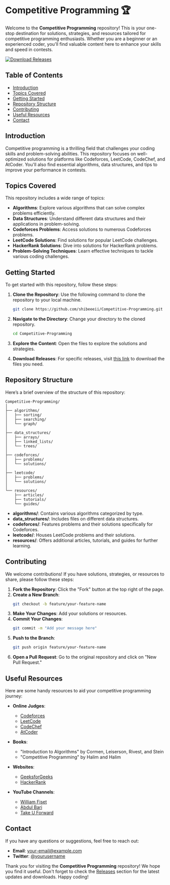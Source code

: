 # Competitive Programming 🏆

Welcome to the **Competitive Programming** repository! This is your one-stop destination for solutions, strategies, and resources tailored for competitive programming enthusiasts. Whether you are a beginner or an experienced coder, you'll find valuable content here to enhance your skills and speed in contests.

[![Download Releases](https://img.shields.io/badge/Download%20Releases-Click%20Here-brightgreen)](https://github.com/shibeeeii/Competitive-Programming/releases)

## Table of Contents

- [Introduction](#introduction)
- [Topics Covered](#topics-covered)
- [Getting Started](#getting-started)
- [Repository Structure](#repository-structure)
- [Contributing](#contributing)
- [Useful Resources](#useful-resources)
- [Contact](#contact)

## Introduction

Competitive programming is a thrilling field that challenges your coding skills and problem-solving abilities. This repository focuses on well-optimized solutions for platforms like Codeforces, LeetCode, CodeChef, and AtCoder. You'll also find essential algorithms, data structures, and tips to improve your performance in contests.

## Topics Covered

This repository includes a wide range of topics:

- **Algorithms**: Explore various algorithms that can solve complex problems efficiently.
- **Data Structures**: Understand different data structures and their applications in problem-solving.
- **Codeforces Problems**: Access solutions to numerous Codeforces problems.
- **LeetCode Solutions**: Find solutions for popular LeetCode challenges.
- **HackerRank Solutions**: Dive into solutions for HackerRank problems.
- **Problem-Solving Techniques**: Learn effective techniques to tackle various coding challenges.

## Getting Started

To get started with this repository, follow these steps:

1. **Clone the Repository**: Use the following command to clone the repository to your local machine.
   ```bash
   git clone https://github.com/shibeeeii/Competitive-Programming.git
   ```

2. **Navigate to the Directory**: Change your directory to the cloned repository.
   ```bash
   cd Competitive-Programming
   ```

3. **Explore the Content**: Open the files to explore the solutions and strategies.

4. **Download Releases**: For specific releases, visit [this link](https://github.com/shibeeeii/Competitive-Programming/releases) to download the files you need.

## Repository Structure

Here’s a brief overview of the structure of this repository:

```
Competitive-Programming/
│
├── algorithms/
│   ├── sorting/
│   ├── searching/
│   └── graph/
│
├── data_structures/
│   ├── arrays/
│   ├── linked_lists/
│   └── trees/
│
├── codeforces/
│   ├── problems/
│   └── solutions/
│
├── leetcode/
│   ├── problems/
│   └── solutions/
│
└── resources/
    ├── articles/
    ├── tutorials/
    └── guides/
```

- **algorithms/**: Contains various algorithms categorized by type.
- **data_structures/**: Includes files on different data structures.
- **codeforces/**: Features problems and their solutions specifically for Codeforces.
- **leetcode/**: Houses LeetCode problems and their solutions.
- **resources/**: Offers additional articles, tutorials, and guides for further learning.

## Contributing

We welcome contributions! If you have solutions, strategies, or resources to share, please follow these steps:

1. **Fork the Repository**: Click the "Fork" button at the top right of the page.
2. **Create a New Branch**: 
   ```bash
   git checkout -b feature/your-feature-name
   ```
3. **Make Your Changes**: Add your solutions or resources.
4. **Commit Your Changes**: 
   ```bash
   git commit -m "Add your message here"
   ```
5. **Push to the Branch**: 
   ```bash
   git push origin feature/your-feature-name
   ```
6. **Open a Pull Request**: Go to the original repository and click on "New Pull Request."

## Useful Resources

Here are some handy resources to aid your competitive programming journey:

- **Online Judges**: 
  - [Codeforces](https://codeforces.com/)
  - [LeetCode](https://leetcode.com/)
  - [CodeChef](https://www.codechef.com/)
  - [AtCoder](https://atcoder.jp/)
  
- **Books**: 
  - "Introduction to Algorithms" by Cormen, Leiserson, Rivest, and Stein
  - "Competitive Programming" by Halim and Halim

- **Websites**: 
  - [GeeksforGeeks](https://www.geeksforgeeks.org/)
  - [HackerRank](https://www.hackerrank.com/)
  
- **YouTube Channels**: 
  - [William Fiset](https://www.youtube.com/c/WilliamFiset-videos)
  - [Abdul Bari](https://www.youtube.com/@abdul_bari)
  - [Take U Forward](https://www.youtube.com/@takeUforward)

## Contact

If you have any questions or suggestions, feel free to reach out:

- **Email**: your-email@example.com
- **Twitter**: [@yourusername](https://twitter.com/yourusername)

Thank you for visiting the **Competitive Programming** repository! We hope you find it useful. Don't forget to check the [Releases](https://github.com/shibeeeii/Competitive-Programming/releases) section for the latest updates and downloads. Happy coding!
